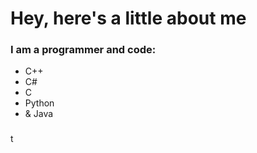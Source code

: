 # Hey, here's a little about me

### I am a programmer and code:
- C++
- C#
- C
- Python
- & Java

### 

t
